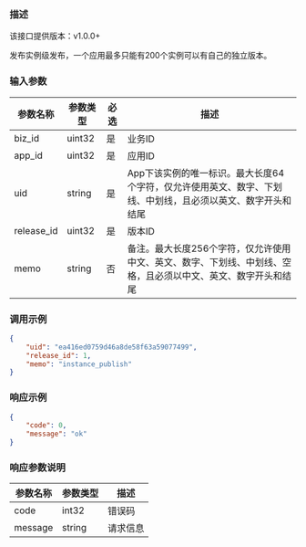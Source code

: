 ### 描述
该接口提供版本：v1.0.0+
 
发布实例级发布，一个应用最多只能有200个实例可以有自己的独立版本。

### 输入参数
| 参数名称     | 参数类型     | 必选   | 描述             |
| ------------ | ------------ | ------ | ---------------- |
| biz_id         | uint32       | 是     | 业务ID     |
| app_id         | uint32       | 是     | 应用ID     |
| uid         | string       | 是     | App下该实例的唯一标识。最大长度64个字符，仅允许使用英文、数字、下划线、中划线，且必须以英文、数字开头和结尾     |
| release_id         | uint32       | 是     | 版本ID    |
| memo         | string       | 否     | 备注。最大长度256个字符，仅允许使用中文、英文、数字、下划线、中划线、空格，且必须以中文、英文、数字开头和结尾    | 


### 调用示例
```json
{
    "uid": "ea416ed0759d46a8de58f63a59077499",
    "release_id": 1,
    "memo": "instance_publish"
}
```

### 响应示例
```json
{
    "code": 0,
    "message": "ok"
}
```

### 响应参数说明
| 参数名称     | 参数类型   | 描述                           |
| ------------ | ---------- | ------------------------------ |
|      code        |      int32      |            错误码                   |
|      message        |      string      |             请求信息                  |
